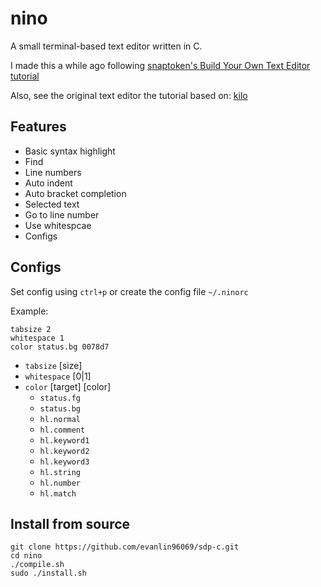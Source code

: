 # nino
A small terminal-based text editor written in C.

I made this a while ago following [snaptoken's Build Your Own Text Editor tutorial](https://viewsourcecode.org/snaptoken/kilo/)

Also, see the original text editor the tutorial based on: [kilo](https://github.com/antirez/kilo)

## Features
- Basic syntax highlight
- Find
- Line numbers
- Auto indent
- Auto bracket completion
- Selected text
- Go to line number
- Use whitespcae
- Configs

## Configs
Set config using `ctrl+p` or create the config file `~/.ninorc` 

Example:
```
tabsize 2
whitespace 1
color status.bg 0078d7
```
- `tabsize` [size]
- `whitespace` [0|1]
- `color` [target] [color]
    - `status.fg`
    - `status.bg`
    - `hl.normal`
    - `hl.comment`
    - `hl.keyword1`
    - `hl.keyword2`
    - `hl.keyword3`
    - `hl.string`
    - `hl.number`
    - `hl.match`

## Install from source
```
git clone https://github.com/evanlin96069/sdp-c.git
cd nino
./compile.sh
sudo ./install.sh
```

